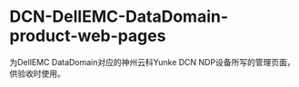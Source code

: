 # DCN-DellEMC-DataDomain-product-web-pages

为DellEMC DataDomain对应的神州云科Yunke DCN NDP设备所写的管理页面，供验收时使用。 
